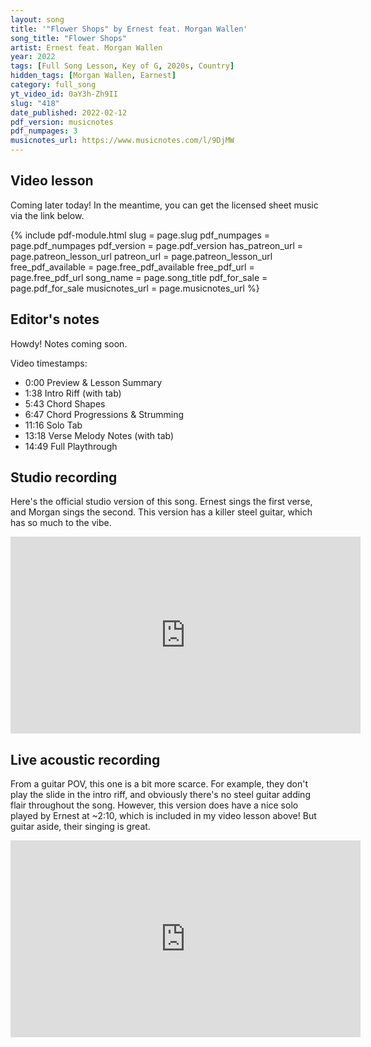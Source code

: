 ```yaml
---
layout: song
title: '"Flower Shops" by Ernest feat. Morgan Wallen'
song_title: "Flower Shops"
artist: Ernest feat. Morgan Wallen
year: 2022
tags: [Full Song Lesson, Key of G, 2020s, Country]
hidden_tags: [Morgan Wallen, Earnest]
category: full_song
yt_video_id: 0aY3h-Zh9II
slug: "418"
date_published: 2022-02-12
pdf_version: musicnotes
pdf_numpages: 3
musicnotes_url: https://www.musicnotes.com/l/9DjMW
---
```


## Video lesson

Coming later today! In the meantime, you can get the licensed sheet music via the link below.

<!-- <iframe width="560" height="315" src="https://www.youtube.com/embed/{-{page.yt_video_id}}" frameborder="0" allow="accelerometer; autoplay; encrypted-media; gyroscope; picture-in-picture" allowfullscreen></iframe> -->

{% include pdf-module.html slug = page.slug pdf_numpages = page.pdf_numpages pdf_version = page.pdf_version has_patreon_url = page.patreon_lesson_url patreon_url = page.patreon_lesson_url free_pdf_available = page.free_pdf_available free_pdf_url = page.free_pdf_url song_name = page.song_title pdf_for_sale = page.pdf_for_sale musicnotes_url = page.musicnotes_url %}

## Editor's notes

Howdy! Notes coming soon.

Video timestamps:

- 0:00 Preview & Lesson Summary
- 1:38 Intro Riff (with tab)
- 5:43 Chord Shapes
- 6:47 Chord Progressions & Strumming
- 11:16 Solo Tab
- 13:18 Verse Melody Notes (with tab)
- 14:49 Full Playthrough

## Studio recording

Here's the official studio version of this song. Ernest sings the first verse, and Morgan sings the second. This version has a killer steel guitar, which has so much to the vibe.

<iframe width="560" height="315" src="https://www.youtube.com/embed/EkIXj500KdE" frameborder="0" allow="accelerometer; autoplay; encrypted-media; gyroscope; picture-in-picture" allowfullscreen></iframe>

## Live acoustic recording

From a guitar POV, this one is a bit more scarce. For example, they don't play the slide in the intro riff, and obviously there's no steel guitar adding flair throughout the song. However, this version does have a nice solo played by Ernest at ~2:10, which is included in my video lesson above! But guitar aside, their singing is great.

<iframe width="560" height="315" src="https://www.youtube.com/embed/SOyd2H0l334" frameborder="0" allow="accelerometer; autoplay; encrypted-media; gyroscope; picture-in-picture" allowfullscreen></iframe>
